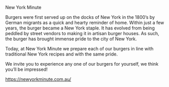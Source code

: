 New York Minute

Burgers were first served up on the docks of New York in the 1800’s by German migrants as a quick and hearty reminder of home. Within just a few years, the burger became a New York staple. It has evolved from being peddled by street vendors to making it in artisan burger houses. As such, the burger has brought immense pride to the city of New York. 

Today, at New York Minute we prepare each of our burgers in line with traditional New York recipes and with the same pride.

We invite you to experience any one of our burgers for yourself, we think you’ll be impressed!

https://newyorkminute.com.au/
